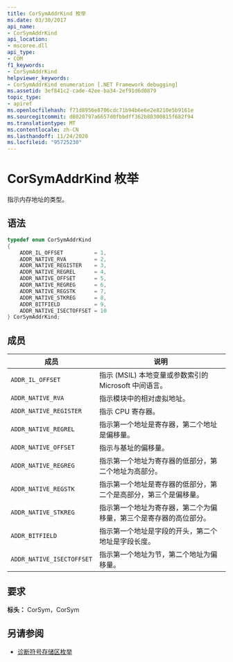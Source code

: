 ```yaml
---
title: CorSymAddrKind 枚举
ms.date: 03/30/2017
api_name:
- CorSymAddrKind
api_location:
- mscoree.dll
api_type:
- COM
f1_keywords:
- CorSymAddrKind
helpviewer_keywords:
- CorSymAddrKind enumeration [.NET Framework debugging]
ms.assetid: 3ef841c2-cade-42ee-ba34-2ef91d6d0879
topic_type:
- apiref
ms.openlocfilehash: f71d8956e8706cdc71b94b6e6e2e8210e5b9161e
ms.sourcegitcommit: d8020797a6657d0fbbdff362b80300815f682f94
ms.translationtype: MT
ms.contentlocale: zh-CN
ms.lasthandoff: 11/24/2020
ms.locfileid: "95725230"
---
```

# <a name="corsymaddrkind-enumeration"></a>CorSymAddrKind 枚举

指示内存地址的类型。  
  
## <a name="syntax"></a>语法  
  
```cpp  
typedef enum CorSymAddrKind  
{  
    ADDR_IL_OFFSET          = 1,  
    ADDR_NATIVE_RVA         = 2,  
    ADDR_NATIVE_REGISTER    = 3,  
    ADDR_NATIVE_REGREL      = 4,  
    ADDR_NATIVE_OFFSET      = 5,  
    ADDR_NATIVE_REGREG      = 6,  
    ADDR_NATIVE_REGSTK      = 7,  
    ADDR_NATIVE_STKREG      = 8,  
    ADDR_BITFIELD           = 9,  
    ADDR_NATIVE_ISECTOFFSET = 10  
} CorSymAddrKind;  
```  
  
## <a name="members"></a>成员  
  
|成员|说明|  
|------------|-----------------|  
|`ADDR_IL_OFFSET`|指示 (MSIL) 本地变量或参数索引的 Microsoft 中间语言。|  
|`ADDR_NATIVE_RVA`|指示模块中的相对虚拟地址。|  
|`ADDR_NATIVE_REGISTER`|指示 CPU 寄存器。|  
|`ADDR_NATIVE_REGREL`|指示第一个地址是寄存器，第二个地址是偏移量。|  
|`ADDR_NATIVE_OFFSET`|指示与基址的偏移量。|  
|`ADDR_NATIVE_REGREG`|指示第一个地址为寄存器的低部分，第二个地址为高部分。|  
|`ADDR_NATIVE_REGSTK`|指示第一个地址是寄存器的低部分，第二个是高部分，第三个是偏移量。|  
|`ADDR_NATIVE_STKREG`|指示第一个地址为寄存器，第二个为偏移量，第三个是寄存器的高位部分。|  
|`ADDR_BITFIELD`|指示第一个地址是字段的开头，第二个地址是字段长度。|  
|`ADDR_NATIVE_ISECTOFFSET`|指示第一个地址为节，第二个地址为偏移量。|  
  
## <a name="requirements"></a>要求  

 **标头：** CorSym，CorSym  
  
## <a name="see-also"></a>另请参阅

- [诊断符号存储区枚举](diagnostics-symbol-store-enumerations.md)
